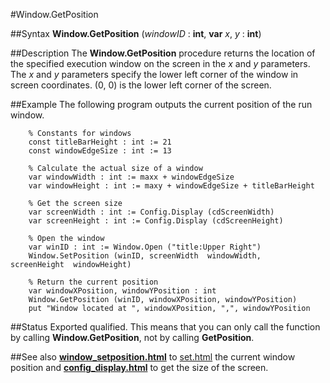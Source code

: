 
#Window.GetPosition

##Syntax
**Window.GetPosition** (*windowID* : **int**, **var** *x*, *y* : **int**)



##Description
The **Window.GetPosition** procedure returns the location of the specified execution window on the screen in the *x* and *y* parameters. The *x* and *y* parameters specify the lower left corner of the window in screen coordinates. (0, 0) is the lower left corner of the screen.



##Example
The following program outputs the current position of the run window.


        % Constants for windows
        const titleBarHeight : int := 21
        const windowEdgeSize : int := 13
        
        % Calculate the actual size of a window
        var windowWidth : int := maxx + windowEdgeSize
        var windowHeight : int := maxy + windowEdgeSize + titleBarHeight
        
        % Get the screen size
        var screenWidth : int := Config.Display (cdScreenWidth)
        var screenHeight : int := Config.Display (cdScreenHeight)
        
        % Open the window
        var winID : int := Window.Open ("title:Upper Right")
        Window.SetPosition (winID, screenWidth  windowWidth,                    screenHeight  windowHeight)
        
        % Return the current position
        var windowXPosition, windowYPosition : int
        Window.GetPosition (winID, windowXPosition, windowYPosition)
        put "Window located at ", windowXPosition, ",", windowYPosition
##Status
Exported qualified.
This means that you can only call the function by calling **Window.GetPosition**, not by calling **GetPosition**.



##See also
**[window_setposition.html](Window.SetPosition)** to [set.html](set) the current window position and **[config_display.html](Config.Display)** to get the size of the screen.


